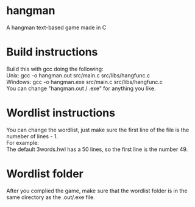 # hangman
A hangman text-based game made in C

# Build instructions
Build this with gcc doing the following: <br />
Unix: gcc -o hangman.out src/main.c src/libs/hangfunc.c <br />
Windows: gcc -o hangman.exe src/main.c src/libs/hangfunc.c <br />
You can change "hangman.out / .exe" for anything you like. 

# Wordlist instructions
You can change the wordlist, just make sure the first line of the file is the numeber of lines - 1.<br />
For example:<br />
The default 3words.hwl has a 50 lines, so the first line is the number 49.

# Wordlist folder
After you complied the game, make sure that the wordlist folder is in the same directory as the .out/.exe file.<br />
